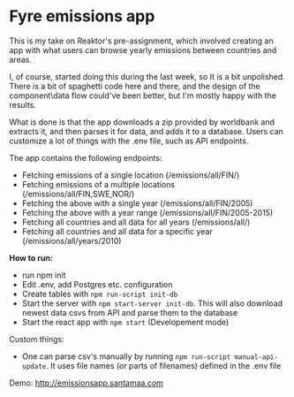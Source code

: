 # Fyre emissions app

This is my take on Reaktor's pre-assignment, which involved creating an app with what users can browse yearly emissions between countries and areas. 

I, of course, started doing this during the last week, so It is a bit unpolished. There is a bit of spaghetti code here and there, and the design of the component\data flow could've been better, but I'm mostly happy with the results.

What is done is that the app downloads a zip provided by worldbank and extracts it, and then parses it for data, and adds it to a database. Users can customize a lot of things with the .env file, such as API endpoints.

The app contains the following endpoints: 
- Fetching emissions of a single location (/emissions/all/FIN/)
- Fetching emissions of a multiple locations (/emissions/all/FIN,SWE,NOR/)
- Fetching the above with a single year (/emissions/all/FIN/2005)
- Fetching the above with a year range (/emissions/all/FIN/2005-2015)
- Fetching all countries and all data for all years (/emissions/all/)
- Fetching all countries and all data for a specific year (/emissions/all/years/2010)

**How to run:**
- run npm init
- Edit .env, add Postgres etc. configuration
- Create tables with ```npm run-script init-db```
- Start the server with  ```npm start-server init-db```. This will also download newest data csvs from API and parse them to the database
- Start the react app with ```npm start``` (Developement mode)

Custom things:
- One can parse csv's manually by running ```npm run-script manual-api-update```. It uses file names (or parts of filenames) defined in the .env file

Demo:
http://emissionsapp.santamaa.com
